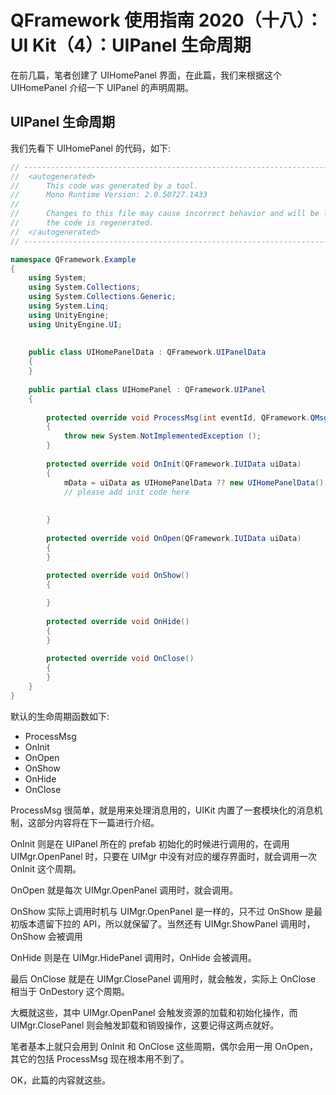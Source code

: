 # QFramework 使用指南 2020（十八）：UI Kit（4）：UIPanel 生命周期
在前几篇，笔者创建了 UIHomePanel 界面，在此篇，我们来根据这个 UIHomePanel 介绍一下 UIPanel 的声明周期。

## UIPanel 生命周期

我们先看下  UIHomePanel 的代码，如下:
``` csharp
// ------------------------------------------------------------------------------
//  <autogenerated>
//      This code was generated by a tool.
//      Mono Runtime Version: 2.0.50727.1433
// 
//      Changes to this file may cause incorrect behavior and will be lost if 
//      the code is regenerated.
//  </autogenerated>
// ------------------------------------------------------------------------------

namespace QFramework.Example
{
    using System;
    using System.Collections;
    using System.Collections.Generic;
    using System.Linq;
    using UnityEngine;
    using UnityEngine.UI;
    
    
    public class UIHomePanelData : QFramework.UIPanelData
    {
    }
    
    public partial class UIHomePanel : QFramework.UIPanel
    {
        
        protected override void ProcessMsg(int eventId, QFramework.QMsg msg)
        {
            throw new System.NotImplementedException ();
        }
        
        protected override void OnInit(QFramework.IUIData uiData)
        {
            mData = uiData as UIHomePanelData ?? new UIHomePanelData();
            // please add init code here
            
            
        }
        
        protected override void OnOpen(QFramework.IUIData uiData)
        {
        }
        
        protected override void OnShow()
        {

        }
        
        protected override void OnHide()
        {
        }
        
        protected override void OnClose()
        {
        }
    }
}
```

默认的生命周期函数如下:
* ProcessMsg
* OnInit
* OnOpen
* OnShow
* OnHide
* OnClose

ProcessMsg 很简单，就是用来处理消息用的，UIKit 内置了一套模块化的消息机制，这部分内容将在下一篇进行介绍。

OnInit 则是在 UIPanel 所在的 prefab 初始化的时候进行调用的，在调用 UIMgr.OpenPanel 时，只要在 UIMgr 中没有对应的缓存界面时，就会调用一次 OnInit 这个周期。

OnOpen 就是每次 UIMgr.OpenPanel 调用时，就会调用。

OnShow  实际上调用时机与 UIMgr.OpenPanel 是一样的，只不过 OnShow 是最初版本遗留下拉的 API，所以就保留了。当然还有 UIMgr.ShowPanel 调用时，OnShow 会被调用

OnHide 则是在 UIMgr.HidePanel 调用时，OnHide 会被调用。

最后 OnClose 就是在 UIMgr.ClosePanel 调用时，就会触发，实际上 OnClose 相当于 OnDestory 这个周期。

大概就这些，其中 UIMgr.OpenPanel 会触发资源的加载和初始化操作，而 UIMgr.ClosePanel 则会触发卸载和销毁操作，这要记得这两点就好。

笔者基本上就只会用到 OnInit 和 OnClose 这些周期，偶尔会用一用 OnOpen，其它的包括 ProcessMsg 现在根本用不到了。

OK，此篇的内容就这些。
